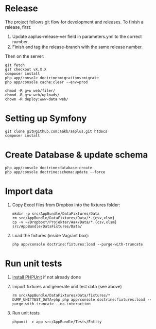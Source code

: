 # Release

The project follows git flow for development and releases. To finish a release, first:

1. Update aaplus-release-ver field in parameters.yml to the correct number. 
2. Finish and tag the release-branch with the same release number. 

Then on the server: 

```
git fetch
git checkout vX.X.X
composer install
php app/console doctrine:migrations:migrate
php app/console cache:clear --env=prod

chmod -R g+w web/filer/
chmod -R g+w web/uploads/
chown -R deploy:www-data web/

```



# Setting up Symfony

```
git clone git@github.com:aakb/aaplus.git htdocs
composer install
```

# Create Database & update schema

```
php app/console doctrine:database:create
php app/console doctrine:schema:update --force
```

# Import data

1. Copy Excel files from Dropbox into the fixtures folder:

    ```
    mkdir -p src/AppBundle/DataFixtures/Data
    rm src/AppBundle/DataFixtures/Data/*.{csv,xlsm}
    cp -v ~/Dropbox*/Projekter/Aa+/Data/*.{csv,xlsm} src/AppBundle/DataFixtures/Data/
    ```

2. Load the fixtures (inside Vagrant box):

    ```
    php app/console doctrine:fixtures:load --purge-with-truncate
    ```

# Run unit tests

1. [Install PHPUnit](https://phpunit.de/manual/current/en/installation.html) if not already done

2. Import fixtures and generate unit test data (see above)

    ```
	rm src/AppBundle/DataFixtures/Data/fixtures/*
    DUMP_UNITTEST_DATA=php php app/console doctrine:fixtures:load --purge-with-truncate --no-interaction
    ```

3. Run unit tests

    ```
    phpunit -c app src/AppBundle/Tests/Entity
    ```
